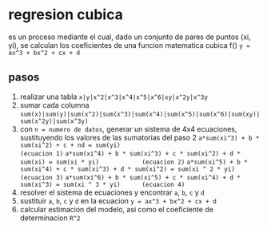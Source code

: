 # regresion cubica
es un proceso mediante el cual, dado un conjunto de pares de puntos (xi, yi), se calculan los coeficientes de una funcion matematica cubica f()
`y = ax^3 + bx^2 + cx + d`

## pasos
1. realizar una tabla 
`x|y|x^2|x^3|x^4|x^5|x^6|xy|x^2y|x^3y`
2. sumar cada columna
`sum(x)|sum(y)|sum(x^2)|sum(x^3)|sum(x^4)|sum(x^5)|sum(x^6)|sum(xy)|sum(x^2y)|sum(x^3y)`
3. con `n = numero de datos`, generar un sistema de 4x4 ecuaciones, sustituyendo los valores de las sumatorias del paso 2
`a*sum(xi^3) + b * sum(xi^2) + c + nd = sum(yi)                                      (ecuacion 1)`
`a*sum(xi^4) + b * sum(xi^3) + c * sum(xi^2) + d * sum(xi) = sum(xi * yi)            (ecuacion 2)`
`a*sum(xi^5) + b * sum(xi^4) + c * sum(xi^3) + d * sum(xi^2) = sum(xi ^ 2 * yi)      (ecuacion 3)`
`a*sum(xi^6) + b * sum(xi^5) + c * sum(xi^4) + d * sum(xi^3) = sum(xi ^ 3 * yi)      (ecuacion 4)`
4. resolver el sistema de ecuaciones y encontrar `a`, `b`, `c` y `d`
5. sustituir `a`, `b`, `c` y `d` en la ecuacion `y = ax^3 + bx^2 + cx + d`
6. calcular estimacion del modelo, asi como el coeficiente de determinacion `R^2`

